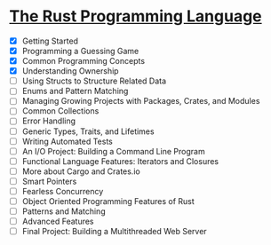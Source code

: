 # [The Rust Programming Language](https://doc.rust-lang.org/book/)

 - [x] Getting Started
 - [x] Programming a Guessing Game
 - [x] Common Programming Concepts
 - [x] Understanding Ownership
 - [ ] Using Structs to Structure Related Data
 - [ ] Enums and Pattern Matching
 - [ ] Managing Growing Projects with Packages, Crates, and Modules
 - [ ] Common Collections
 - [ ] Error Handling
 - [ ] Generic Types, Traits, and Lifetimes
 - [ ] Writing Automated Tests
 - [ ] An I/O Project: Building a Command Line Program
 - [ ] Functional Language Features: Iterators and Closures
 - [ ] More about Cargo and Crates.io
 - [ ] Smart Pointers
 - [ ] Fearless Concurrency
 - [ ] Object Oriented Programming Features of Rust
 - [ ] Patterns and Matching
 - [ ] Advanced Features
 - [ ] Final Project: Building a Multithreaded Web Server
